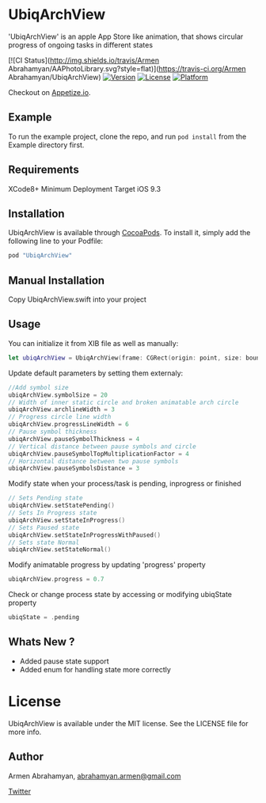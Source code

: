 # UbiqArchView
'UbiqArchView' is an apple App Store like animation, that shows circular progress of ongoing tasks in different states

[![CI Status](http://img.shields.io/travis/Armen Abrahamyan/AAPhotoLibrary.svg?style=flat)](https://travis-ci.org/Armen Abrahamyan/UbiqArchView)
[![Version](https://img.shields.io/cocoapods/v/UbiqArchView.svg?style=flat)](http://cocoapods.org/pods/UbiqArchView)
[![License](https://img.shields.io/cocoapods/l/UbiqArchView.svg?style=flat)](http://cocoapods.org/pods/UbiqArchView)
[![Platform](https://img.shields.io/cocoapods/p/UbiqArchView.svg?style=flat)](http://cocoapods.org/pods/UbiqArchView)



Checkout on [Appetize.io](https://appetize.io/embed/px9jyf50gf6yqdzaxz7n9n2nq8).


## Example

To run the example project, clone the repo, and run `pod install` from the Example directory first.

## Requirements
XCode8+
Minimum Deployment Target iOS 9.3

## Installation

UbiqArchView is available through [CocoaPods](http://cocoapods.org). To install
it, simply add the following line to your Podfile:

```ruby
pod "UbiqArchView"
```

## Manual Installation
Copy UbiqArchView.swift into your project

## Usage
You can initialize it from XIB file as well as manually:
```swift    
let ubiqArchView = UbiqArchView(frame: CGRect(origin: point, size: boundSize))
```
Update default parameters by setting them externaly:
```swift
//Add symbol size
ubiqArchView.symbolSize = 20
// Width of inner static circle and broken animatable arch circle
ubiqArchView.archlineWidth = 3
// Progress circle line width
ubiqArchView.progressLineWidth = 6
// Pause symbol thickness
ubiqArchView.pauseSymbolThickness = 4
// Vertical distance between pause symbols and circle
ubiqArchView.pauseSymbolTopMultiplicationFactor = 4
// Horizontal distance between two pause symbols
ubiqArchView.pauseSymbolsDistance = 3
```
Modify state when your process/task is pending, inprogress or finished
```swift
// Sets Pending state
ubiqArchView.setStatePending()
// Sets In Progress state
ubiqArchView.setStateInProgress()
// Sets Paused state
ubiqArchView.setStateInProgressWithPaused()
// Sets state Normal
ubiqArchView.setStateNormal()
```
Modify animatable progress by updating 'progress' property
```swift
ubiqArchView.progress = 0.7
```
Check or change process state by accessing or modifying ubiqState property
```swift
ubiqState = .pending
```

## Whats New ?

* Added pause state support
* Added enum for handling state more correctly

# License

UbiqArchView is available under the MIT license. See the LICENSE file for more info.

## Author
Armen Abrahamyan, abrahamyan.armen@gmail.com

[Twitter](https://twitter.com/VvV_Spawn)


